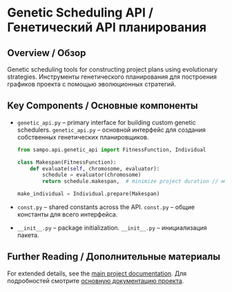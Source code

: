 # Genetic Scheduling API / Генетический API планирования

## Overview / Обзор
Genetic scheduling tools for constructing project plans using evolutionary strategies.
Инструменты генетического планирования для построения графиков проекта с помощью эволюционных стратегий.

## Key Components / Основные компоненты
- `genetic_api.py` – primary interface for building custom genetic schedulers.
  `genetic_api.py` – основной интерфейс для создания собственных генетических планировщиков.

  ```python
  from sampo.api.genetic_api import FitnessFunction, Individual

  class Makespan(FitnessFunction):
      def evaluate(self, chromosome, evaluator):
          schedule = evaluator(chromosome)
          return schedule.makespan,  # minimize project duration // минимизировать длительность проекта

  make_individual = Individual.prepare(Makespan)
  ```

- `const.py` – shared constants across the API.
  `const.py` – общие константы для всего интерфейса.
- `__init__.py` – package initialization.
  `__init__.py` – инициализация пакета.

## Further Reading / Дополнительные материалы
For extended details, see the [main project documentation](../../README.rst).
Для подробностей смотрите [основную документацию проекта](../../README.rst).
